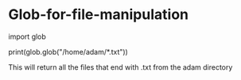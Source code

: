 # Glob-for-file-manipulation
import glob

print(glob.glob("/home/adam/*.txt"))


This will return all the files that end with .txt from the adam directory
